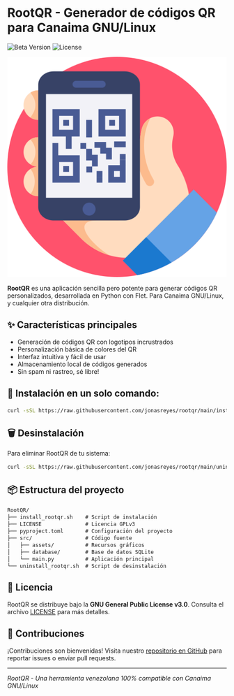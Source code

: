 # RootQR - Generador de códigos QR para Canaima GNU/Linux

![Beta Version](https://img.shields.io/badge/version-0.1.0--beta-yellow) ![License](https://img.shields.io/badge/license-GPLv3-blue)

![Logo de RootQR](src/assets/icon.png)

**RootQR** es una aplicación sencilla pero potente para generar códigos QR personalizados, desarrollada en Python con Flet. Para Canaima GNU/Linux, y cualquier otra distribución.

## ✨ Características principales

- Generación de códigos QR con logotipos incrustrados
- Personalización básica de colores del QR
- Interfaz intuitiva y fácil de usar
- Almacenamiento local de códigos generados
- Sin spam ni rastreo, sé libre!

## 🚀 Instalación en un solo comando:

```bash
curl -sSL https://raw.githubusercontent.com/jonasreyes/rootqr/main/install_rootqr.sh | bash
```

## 🗑️ Desinstalación

Para eliminar RootQR de tu sistema:

```bash
curl -sSL https://raw.githubusercontent.com/jonasreyes/rootqr/main/uninstall_rootqr.sh | bash
```

## 📦 Estructura del proyecto

```
RootQR/
├── install_rootqr.sh    # Script de instalación
├── LICENSE              # Licencia GPLv3
├── pyproject.toml       # Configuración del proyecto
├── src/                 # Código fuente
│   ├── assets/          # Recursos gráficos
│   ├── database/        # Base de datos SQLite
│   └── main.py          # Aplicación principal
└── uninstall_rootqr.sh  # Script de desinstalación
```

## 📄 Licencia

RootQR se distribuye bajo la **GNU General Public License v3.0**. Consulta el archivo [LICENSE](LICENSE) para más detalles.

## 🤝 Contribuciones

¡Contribuciones son bienvenidas! Visita nuestro [repositorio en GitHub](https://github.com/jonasreyes/rootqr.git) para reportar issues o enviar pull requests.

---

*RootQR - Una herramienta venezolana 100% compatible con Canaima GNU/Linux*
